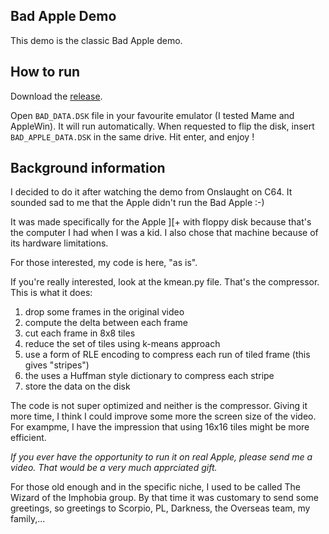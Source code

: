 Bad Apple Demo
--------------

This demo is the classic Bad Apple demo.

How to run
----------

Download the [release](https://github.com/wiz21b/badapple/releases/download/1.0/BadApple.zip).

Open `BAD_DATA.DSK` file in your favourite emulator (I tested Mame and AppleWin).
It will run automatically. When requested to flip the disk, insert `BAD_APPLE_DATA.DSK` in the same drive.
Hit enter, and enjoy !


Background information
----------------------


I decided to do it after watching the demo from Onslaught on C64. It
sounded sad to me that the Apple didn't run the Bad Apple :-)

It was made specifically for the Apple ][+ with floppy disk because
that's the computer I had when I was a kid. I also chose that machine
because of its hardware limitations.

For those interested, my code is here, "as is".

If you're really interested, look at the kmean.py file.  That's the
compressor. This is what it does:

1. drop some frames in the original video
2. compute the delta between each frame
3. cut each frame in 8x8 tiles
4. reduce the set of tiles using k-means approach
5. use a form of RLE encoding to compress each run of tiled frame (this gives "stripes")
6. the uses a Huffman style dictionary to compress each stripe
7. store the data on the disk

The code is not super optimized and neither is the compressor.  Giving
it more time, I think I could improve some more the screen size of the
video. For exampme, I have the impression that using 16x16 tiles might
be more efficient.

*If you ever have the opportunity to run it on real Apple, please send
me a video. That would be a very much apprciated gift.*

For those old enough and in the specific niche, I used to be called
The Wizard of the Imphobia group. By that time it was customary
to send some greetings, so greetings to Scorpio, PL, Darkness,
the Overseas team, my family,...
